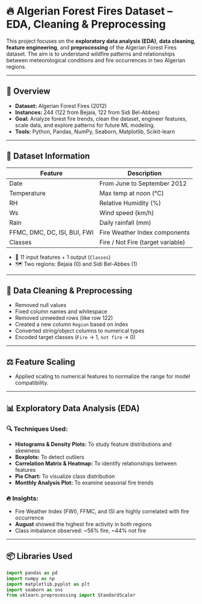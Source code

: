 # 🔥 Algerian Forest Fires Dataset – EDA, Cleaning & Preprocessing

This project focuses on the **exploratory data analysis (EDA)**, **data cleaning**, **feature engineering**, and **preprocessing** of the Algerian Forest Fires dataset. The aim is to understand wildfire patterns and relationships between meteorological conditions and fire occurrences in two Algerian regions.

---

## 📌 Overview

- **Dataset:** Algerian Forest Fires (2012)
- **Instances:** 244 (122 from Bejaia, 122 from Sidi Bel-Abbes)
- **Goal:** Analyze forest fire trends, clean the dataset, engineer features, scale data, and explore patterns for future ML modeling.
- **Tools:** Python, Pandas, NumPy, Seaborn, Matplotlib, Scikit-learn

---

## 📂 Dataset Information

| Feature | Description |
|---------|-------------|
| Date | From June to September 2012 |
| Temperature | Max temp at noon (°C) |
| RH | Relative Humidity (%) |
| Ws | Wind speed (km/h) |
| Rain | Daily rainfall (mm) |
| FFMC, DMC, DC, ISI, BUI, FWI | Fire Weather Index components |
| Classes | Fire / Not Fire (target variable) |

- 🔢 11 input features + 1 output (`Classes`)
- 🗺️ Two regions: Bejaia (0) and Sidi Bel-Abbes (1)

---

## 🧹 Data Cleaning & Preprocessing

- Removed null values
- Fixed column names and whitespace
- Removed unneeded rows (like row 122)
- Created a new column `Region` based on index
- Converted string/object columns to numerical types
- Encoded target classes (`Fire` → 1, `not fire` → 0)

---

## ⚖️ Feature Scaling

- Applied scaling to numerical features to normalize the range for model compatibility.

---

## 📊 Exploratory Data Analysis (EDA)

### 🔍 Techniques Used:
- **Histograms & Density Plots:** To study feature distributions and skewness
- **Boxplots:** To detect outliers
- **Correlation Matrix & Heatmap:** To identify relationships between features
- **Pie Chart:** To visualize class distribution
- **Monthly Analysis Plot:** To examine seasonal fire trends

### 🔥 Insights:
- Fire Weather Index (FWI), FFMC, and ISI are highly correlated with fire occurrence
- **August** showed the highest fire activity in both regions
- Class imbalance observed: ~56% fire, ~44% not fire

---

## 📦 Libraries Used

```python
import pandas as pd
import numpy as np
import matplotlib.pyplot as plt
import seaborn as sns
from sklearn.preprocessing import StandardScaler
